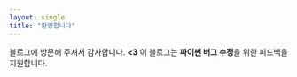 ```yaml
---
layout: single
title: "환영합니다"
---
```


블로그에 방문해 주셔서 감사합니다. **<3**
이 블로그는 **파이썬 버그 수정**을 위한 피드백을 지원합니다. 
